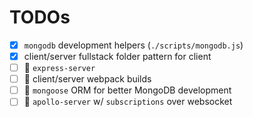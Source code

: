 # TODOs

- [x] `mongodb` development helpers (`./scripts/mongodb.js`)
- [x] client/server fullstack folder pattern for client
- [ ] :gem:  `express-server`
- [ ] :gem:  client/server webpack builds
- [ ] :gem:  `mongoose` ORM for better MongoDB development
- [ ] :gem:  `apollo-server` w/ `subscriptions` over websocket
